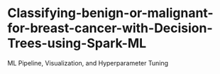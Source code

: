 # Classifying-benign-or-malignant-for-breast-cancer-with-Decision-Trees-using-Spark-ML
ML Pipeline, Visualization, and Hyperparameter Tuning
